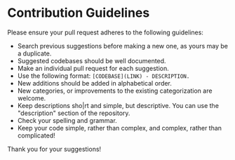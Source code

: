 # Contribution Guidelines

Please ensure your pull request adheres to the following guidelines:

- Search previous suggestions before making a new one, as yours may be a duplicate.
- Suggested codebases should be well documented.
- Make an individual pull request for each suggestion.
- Use the following format: `[CODEBASE](LINK) - DESCRIPTION.`
- New additions should be added in alphabetical order.
- New categories, or improvements to the existing categorization are welcome.
- Keep descriptions sho|rt and simple, but descriptive. You can use the "description" section of the repository.
- Check your spelling and grammar.
- Keep your code simple, rather than complex, and complex, rather than complicated!

Thank you for your suggestions!
